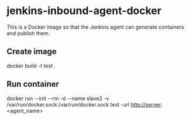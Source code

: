 # jenkins-inbound-agent-docker
This is a Docker image so that the Jenkins agent can generate containers and publish them.

## Create image
docker build -t test . 

## Run container
docker run --init --rm -d --name slave2 -v /var/run/docker.sock:/var/run/docker.sock test -url <http://server>:<port> <paasword> <agent_name>
